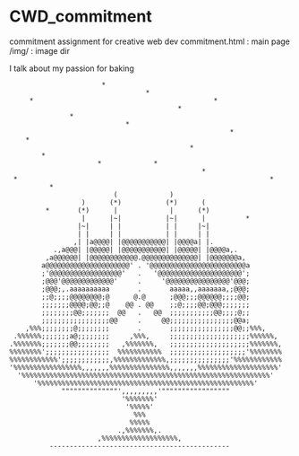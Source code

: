 # CWD_commitment
commitment assignment for creative web dev
commitment.html : main page
/img/ : image dir

I talk about my passion for baking

	                       * 
	                                  * 
	     *                                             * 
	                                          * 
	               * 
	                             * 
	                                                       * 
	    * 
	                                             * 
	        * 
	                      *             * 
	                                                * 
	 *                                                               * 
	          * 
	                          (             ) 
	                  )      (*)           (*)      ( 
	         *       (*)      |             |      (*) 
	                  |      |~|           |~|      |          * 
	                 |~|     | |           | |     |~| 
	                 | |     | |           | |     | | 
	                ,| |a@@@@| |@@@@@@@@@@@| |@@@@a| |. 
	           .,a@@@| |@@@@@| |@@@@@@@@@@@| |@@@@@| |@@@@a,. 
	         ,a@@@@@@| |@@@@@@@@@@@@.@@@@@@@@@@@@@@| |@@@@@@@a, 
	        a@@@@@@@@@@@@@@@@@@@@@' . '@@@@@@@@@@@@@@@@@@@@@@@@a 
	        ;'@@@@@@@@@@@@@@@@@@'   .   '@@@@@@@@@@@@@@@@@@@@@'; 
	        ;@@@'@@@@@@@@@@@@@'     .     '@@@@@@@@@@@@@@@@'@@@; 
	        ;@@@;,.aaaaaaaaaa       .       aaaaa,,aaaaaaa,;@@@; 
	        ;;@;;;;@@@@@@@@;@      @.@      ;@@@;;;@@@@@@;;;;@@; 
	        ;;;;;;;@@@@;@@;;@    @@ . @@    ;;@;;;;@@;@@@;;;;;;; 
	        ;;;;;;;;@@;;;;;;;  @@   .   @@  ;;;;;;;;;;;@@;;;;@;; 
	        ;;;;;;;;;;;;;;;;;@@     .     @@;;;;;;;;;;;;;;;;@@a; 
	    ,%%%;;;;;;;;@;;;;;;;;       .       ;;;;;;;;;;;;;;;;@@;;%%%, 
	 .%%%%%%;;;;;;;a@;;;;;;;;     ,%%%,     ;;;;;;;;;;;;;;;;;;;;%%%%%%, 
	.%%%%%%%;;;;;;;@@;;;;;;;;   ,%%%%%%%,   ;;;;;;;;;;;;;;;;;;;;%%%%%%%, 
	%%%%%%%%';;;;;;;;;;;;;;;;  %%%%%%%%%%%  ;;;;;;;;;;;;;;;;;;;'%%%%%%%% 
	%%%%%%%%%%%%';;;;;;;;;;;;,%%%%%%%%%%%%%,;;;;;;;;;;;;;;;'%%%%%%%%%%%% 
	'%%%%%%%%%%%%%%%%%,,,,,,,%%%%%%%%%%%%%%%,,,,,,,%%%%%%%%%%%%%%%%%%%%' 
	  '%%%%%%%%%%%%%%%%%%%%%%%%%%%%%%%%%%%%%%%%%%%%%%%%%%%%%%%%%%%%%%' 
	      '%%%%%%%%%%%%%%%%%%%%%%%%%%%%%%%%%%%%%%%%%%%%%%%%%%%%%%' 
	             """"""""""""""',,,,,,,,,'""""""""""""""""" 
	                            '%%%%%%%' 
	                             '%%%%%' 
	                               %%% 
	                              %%%%% 
	                           .,%%%%%%%,. 
	                      ,%%%%%%%%%%%%%%%%%%%, 
	          ---------------------------------------------